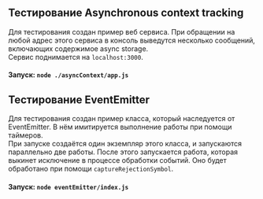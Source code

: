 ## Тестирование Asynchronous context tracking

Для тестирования создан пример веб сервиса. При обращении на любой адрес этого сервиса в консоль выведутся несколько сообщений, включающих содержимое async storage.    
Сервис поднимается на `localhost:3000`.  

#### Запуск: `node ./asyncContext/app.js`

## Тестирование EventEmitter

Для тестирования создан пример класса, который наследуется от EventEmitter. В нём имитируется выполнение работы при помощи таймеров.  
При запуске создаётся один экземпляр этого класса, и запускаются параллельно две работы. После этого запускается работа, которая выкинет исключение в процессе обработки событий. Оно будет обработано при помощи `captureRejectionSymbol`.

#### Запуск: `node eventEmitter/index.js`
